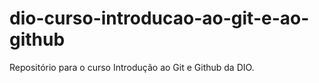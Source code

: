 # dio-curso-introducao-ao-git-e-ao-github
 Repositório para o curso Introdução ao Git e Github da DIO.
